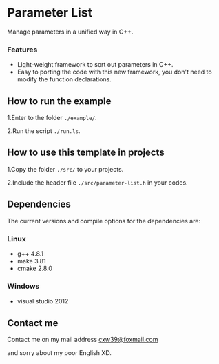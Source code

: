 # Parameter List

Manage parameters in a unified way in C++.

### Features
* Light-weight framework to sort out parameters in C++.
* Easy to porting the code with this new framework, you don't need to modify the function declarations.

## How to run the example

1.Enter to the folder `./example/`.

2.Run the script `./run.ls`.

## How to use this template in projects

1.Copy the folder `./src/` to your projects.

2.Include the header file `./src/parameter-list.h` in your codes.

## Dependencies

The current versions and compile options for the dependencies are:

### Linux
* g++ 4.8.1
* make 3.81
* cmake 2.8.0

### Windows
* visual studio 2012

## Contact me

Contact me on my mail address cxw39@foxmail.com

and sorry about my poor English XD.
